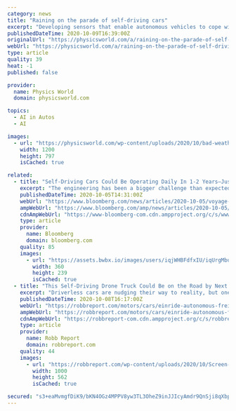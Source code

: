 ```yaml
---
category: news
title: "Raining on the parade of self-driving cars"
excerpt: "Developing sensors that enable autonomous vehicles to cope with tough weather conditions is tricky – and the economics may be more challenging still"
publishedDateTime: 2020-10-09T16:39:00Z
originalUrl: "https://physicsworld.com/a/raining-on-the-parade-of-self-driving-cars/"
webUrl: "https://physicsworld.com/a/raining-on-the-parade-of-self-driving-cars/"
type: article
quality: 39
heat: -1
published: false

provider:
  name: Physics World
  domain: physicsworld.com

topics:
  - AI in Autos
  - AI

images:
  - url: "https://physicsworld.com/wp-content/uploads/2020/10/bad-weather-caution-497639283-iStock_trendobjects.jpg"
    width: 1200
    height: 797
    isCached: true

related:
  - title: "Self-Driving Cars Could Be Operating Daily In 1-2 Years—Just Not in Big Cities"
    excerpt: "The engineering has been a bigger challenge than expected, Voyage CEO Oliver Cameron says, even for places like retirement communities. But not impossible."
    publishedDateTime: 2020-10-05T14:31:00Z
    webUrl: "https://www.bloomberg.com/news/articles/2020-10-05/voyage-ceo-oliver-cameron-on-robo-taxis-self-driving-cars-and-coronavirus"
    ampWebUrl: "https://www.bloomberg.com/amp/news/articles/2020-10-05/voyage-ceo-oliver-cameron-on-robo-taxis-self-driving-cars-and-coronavirus"
    cdnAmpWebUrl: "https://www-bloomberg-com.cdn.ampproject.org/c/s/www.bloomberg.com/amp/news/articles/2020-10-05/voyage-ceo-oliver-cameron-on-robo-taxis-self-driving-cars-and-coronavirus"
    type: article
    provider:
      name: Bloomberg
      domain: bloomberg.com
    quality: 85
    images:
      - url: "https://assets.bwbx.io/images/users/iqjWHBFdfxIU/iqUrgMbuoRU0/v0/360x-1.jpg"
        width: 360
        height: 239
        isCached: true
  - title: "This Self-Driving Drone Truck Could Be on the Road by Next Year"
    excerpt: "Driverless cars are nudging their way to reality, but one startup wants to take things a step further with driverless trucks. And its efforts could change freight hauling on the road for good."
    publishedDateTime: 2020-10-08T16:17:00Z
    webUrl: "https://robbreport.com/motors/cars/einride-autonomous-freight-trucks-1234573778/"
    ampWebUrl: "https://robbreport.com/motors/cars/einride-autonomous-freight-trucks-1234573778/amp/"
    cdnAmpWebUrl: "https://robbreport-com.cdn.ampproject.org/c/s/robbreport.com/motors/cars/einride-autonomous-freight-trucks-1234573778/amp/"
    type: article
    provider:
      name: Robb Report
      domain: robbreport.com
    quality: 44
    images:
      - url: "https://robbreport.com/wp-content/uploads/2020/10/Screen-Shot-2020-10-08-at-9.jpg?w=1000"
        width: 1000
        height: 562
        isCached: true

secured: "s3+eaMvmgfDiK9/bKN4OGz4MPPV8yw3TL3OheZ9inJJIcyAmdr9QnSji8qXbp5Fr2peEoK/knUET1DNPtDCnmWmeirP9/WWbkWHMtmO1GVOyY4y/0uoR0R5UR7+jWy3pSm7EjZIrGYuy/pJVXwzlhQJueX32a4aZYxhchcTaLyYM7QTOonhb1dm8QXYGg2cQxDdc6I1T2ysNnnph9E4BInFx1HPZ/De2p4zCQ39/+VAtkRDxuGBUpIdc4h0JbIcoQg9WxdCowuzG/3ZZ9NOSxM1F0QpW7ZcNDAs21n2P1K/3d2VYfjoHLBW7cv8yDHhwv7l6kqPUobWs8TRnnpqk+dPoAqtdnLmqfEpvUuFUuP8=;zsyrjh+fII+dtmAaDPaPCA=="
---
```


